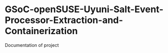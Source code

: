 # GSoC-openSUSE-Uyuni-Salt-Event-Processor-Extraction-and-Containerization
Documentation of project
